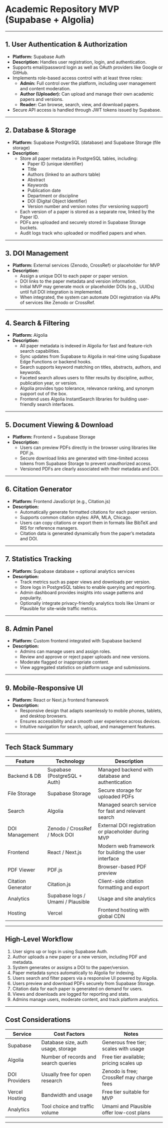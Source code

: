 # Academic Repository MVP (Supabase + Algolia)

---

## 1. User Authentication & Authorization

- **Platform:** Supabase Auth
- **Description:** Handles user registration, login, and authentication.
- Supports email/password login as well as OAuth providers like Google or GitHub.
- Implements role-based access control with at least three roles:
  - **Admin:** Full control over the platform, including user management and content moderation.
  - **Author (Uploader):** Can upload and manage their own academic papers and versions.
  - **Reader:** Can browse, search, view, and download papers.
- Secure API access is handled through JWT tokens issued by Supabase.

---

## 2. Database & Storage

- **Platform:** Supabase PostgreSQL (database) and Supabase Storage (file storage)
- **Description:**
  - Store all paper metadata in PostgreSQL tables, including:
    - Paper ID (unique identifier)
    - Title
    - Authors (linked to an authors table)
    - Abstract
    - Keywords
    - Publication date
    - Department or discipline
    - DOI (Digital Object Identifier)
    - Version number and version notes (for versioning support)
  - Each version of a paper is stored as a separate row, linked by the Paper ID.
  - PDFs are uploaded and securely stored in Supabase Storage buckets.
  - Audit logs track who uploaded or modified papers and when.

---

## 3. DOI Management

- **Platform:** External services (Zenodo, CrossRef) or placeholder for MVP
- **Description:**
  - Assign a unique DOI to each paper or paper version.
  - DOI links to the paper metadata and version information.
  - Initial MVP may generate mock or placeholder DOIs (e.g., UUIDs) until full DOI integration is implemented.
  - When integrated, the system can automate DOI registration via APIs of services like Zenodo or CrossRef.

---

## 4. Search & Filtering

- **Platform:** Algolia
- **Description:**
  - All paper metadata is indexed in Algolia for fast and feature-rich search capabilities.
  - Sync updates from Supabase to Algolia in real-time using Supabase Edge Functions or backend hooks.
  - Search supports keyword matching on titles, abstracts, authors, and keywords.
  - Faceted search allows users to filter results by discipline, author, publication year, or version.
  - Algolia provides typo tolerance, relevance ranking, and synonym support out of the box.
  - Frontend uses Algolia InstantSearch libraries for building user-friendly search interfaces.

---

## 5. Document Viewing & Download

- **Platform:** Frontend + Supabase Storage
- **Description:**
  - Users can preview PDFs directly in the browser using libraries like PDF.js.
  - Secure download links are generated with time-limited access tokens from Supabase Storage to prevent unauthorized access.
  - Versioned PDFs are clearly associated with their metadata and DOI.

---

## 6. Citation Generator

- **Platform:** Frontend JavaScript (e.g., Citation.js)
- **Description:**
  - Automatically generate formatted citations for each paper version.
  - Supports common citation styles: APA, MLA, Chicago.
  - Users can copy citations or export them in formats like BibTeX and RIS for reference managers.
  - Citation data is generated dynamically from the paper’s metadata and DOI.

---

## 7. Statistics Tracking

- **Platform:** Supabase database + optional analytics services
- **Description:**
  - Track metrics such as paper views and downloads per version.
  - Store logs in PostgreSQL tables to enable querying and reporting.
  - Admin dashboard provides insights into usage patterns and popularity.
  - Optionally integrate privacy-friendly analytics tools like Umami or Plausible for site-wide traffic metrics.

---

## 8. Admin Panel

- **Platform:** Custom frontend integrated with Supabase backend
- **Description:**
  - Admins can manage users and assign roles.
  - Review and approve or reject paper uploads and new versions.
  - Moderate flagged or inappropriate content.
  - View aggregated statistics on platform usage and submissions.

---

## 9. Mobile-Responsive UI

- **Platform:** React or Next.js frontend framework
- **Description:**
  - Responsive design that adapts seamlessly to mobile phones, tablets, and desktop browsers.
  - Ensures accessibility and a smooth user experience across devices.
  - Intuitive navigation for search, upload, and management features.

---

## Tech Stack Summary

| Feature            | Technology                        | Description                                          |
| ------------------ | --------------------------------- | ---------------------------------------------------- |
| Backend & DB       | Supabase (PostgreSQL + Auth)      | Managed backend with database and authentication     |
| File Storage       | Supabase Storage                  | Secure storage for uploaded PDFs                     |
| Search             | Algolia                           | Managed search service for fast and relevant search  |
| DOI Management     | Zenodo / CrossRef / Mock DOI      | External DOI registration or placeholder during MVP  |
| Frontend           | React / Next.js                   | Modern web framework for building the user interface |
| PDF Viewer         | PDF.js                            | Browser-based PDF preview                            |
| Citation Generator | Citation.js                       | Client-side citation formatting and export           |
| Analytics          | Supabase logs / Umami / Plausible | Usage and site analytics                             |
| Hosting            | Vercel                            | Frontend hosting with global CDN                     |

---

## High-Level Workflow

1. User signs up or logs in using Supabase Auth.
2. Author uploads a new paper or a new version, including PDF and metadata.
3. System generates or assigns a DOI to the paper/version.
4. Paper metadata syncs automatically to Algolia for indexing.
5. Users search and filter papers via a responsive UI powered by Algolia.
6. Users preview and download PDFs securely from Supabase Storage.
7. Citation data for each paper is generated on demand for users.
8. Views and downloads are logged for reporting and stats.
9. Admins manage users, moderate content, and track platform analytics.

---

## Cost Considerations

| Service        | Cost Factors                         | Notes                                    |
| -------------- | ------------------------------------ | ---------------------------------------- |
| Supabase       | Database size, auth usage, storage   | Generous free tier; scales with usage    |
| Algolia        | Number of records and search queries | Free tier available; pricing scales up   |
| DOI Providers  | Usually free for open research       | Zenodo is free; CrossRef may charge fees |
| Vercel Hosting | Bandwidth and usage                  | Free tier suitable for MVP               |
| Analytics      | Tool choice and traffic volume       | Umami and Plausible offer low-cost plans |

---
